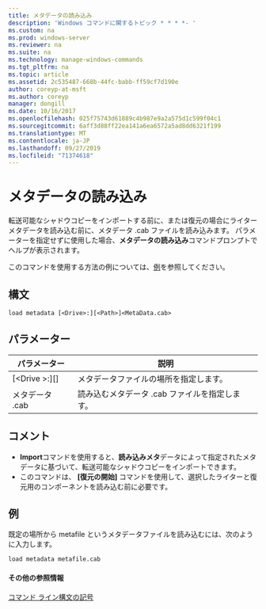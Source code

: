 ```yaml
---
title: メタデータの読み込み
description: 'Windows コマンドに関するトピック * * * *- '
ms.custom: na
ms.prod: windows-server
ms.reviewer: na
ms.suite: na
ms.technology: manage-windows-commands
ms.tgt_pltfrm: na
ms.topic: article
ms.assetid: 2c535487-668b-44fc-babb-ff59cf7d190e
author: coreyp-at-msft
ms.author: coreyp
manager: dongill
ms.date: 10/16/2017
ms.openlocfilehash: 025f75743d61889c4b987e9a2a575d1c599f04c1
ms.sourcegitcommit: 6aff3d88ff22ea141a6ea6572a5ad8dd6321f199
ms.translationtype: MT
ms.contentlocale: ja-JP
ms.lasthandoff: 09/27/2019
ms.locfileid: "71374618"
---
```

# <a name="load-metadata"></a>メタデータの読み込み



転送可能なシャドウコピーをインポートする前に、または復元の場合にライターメタデータを読み込む前に、メタデータ .cab ファイルを読み込みます。 パラメーターを指定せずに使用した場合、**メタデータの読み込み**コマンドプロンプトでヘルプが表示されます。

このコマンドを使用する方法の例については、[例](#BKMK_examples)を参照してください。

## <a name="syntax"></a>構文

```
load metadata [<Drive>:][<Path>]<MetaData.cab>
```

## <a name="parameters"></a>パラメーター

|パラメーター|説明|
|---------|-----------|
|[\<Drive >:][<Path>]|メタデータファイルの場所を指定します。|
|メタデータ .cab|読み込むメタデータ .cab ファイルを指定します。|

## <a name="remarks"></a>コメント

-   **Import**コマンドを使用すると、**読み込みメタ**データによって指定されたメタデータに基づいて、転送可能なシャドウコピーをインポートできます。
-   このコマンドは、 **[復元の開始]** コマンドを使用して、選択したライターと復元用のコンポーネントを読み込む前に必要です。

## <a name="BKMK_examples"></a>例

既定の場所から metafile というメタデータファイルを読み込むには、次のように入力します。
```
load metadata metafile.cab
```

#### <a name="additional-references"></a>その他の参照情報

[コマンド ライン構文の記号](command-line-syntax-key.md)